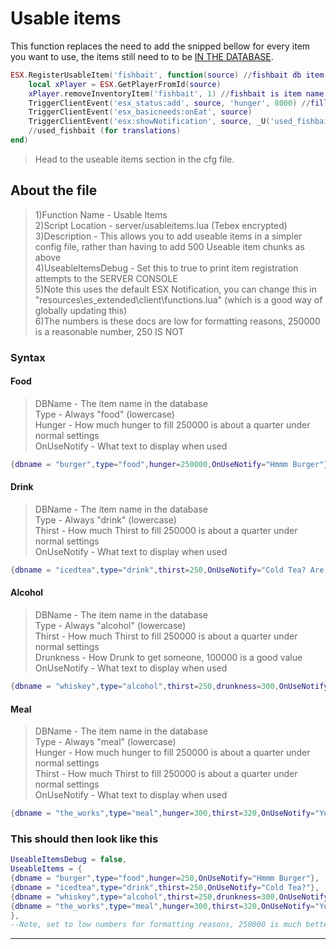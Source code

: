 # Usable items  

This function replaces the need to add the snipped bellow for every item you want to use, the items still need to to be [IN THE DATABASE](../core/dbitems.md).  

```lua
ESX.RegisterUsableItem('fishbait', function(source) //fishbait db item name 
    local xPlayer = ESX.GetPlayerFromId(source)
    xPlayer.removeInventoryItem('fishbait', 1) //fishbait is item name in db
    TriggerClientEvent('esx_status:add', source, 'hunger', 8000) //fill food
    TriggerClientEvent('esx_basicneeds:onEat', source)
    TriggerClientEvent('esx:showNotification', source, _U('used_fishbait')) 
    //used_fishbait (for translations)
end)
```  

> Head to the useable items section in the cfg file.  

## About the file  

> 1)Function Name - Usable Items  
> 2)Script Location - server/usableitems.lua (Tebex encrypted)  
> 3)Description - This allows you to add useable items in a simpler config file, rather than having to add 500 Useable item chunks as above  
> 4)UseableItemsDebug - Set this to true to print item registration attempts to the SERVER CONSOLE  
> 5)Note this uses the default ESX Notification, you can change this in "resources\es_extended\client\functions.lua" (which is a good way of globally updating this)  
> 6)The numbers is these docs are low for formatting reasons, 250000 is a reasonable number, 250 IS NOT

### Syntax

#### Food  

>DBName - The item name in the database  
Type - Always "food" (lowercase)  
Hunger - How much hunger to fill 250000 is about a quarter under normal settings  
OnUseNotify - What text to display when used  

```lua
{dbname = "burger",type="food",hunger=250000,OnUseNotify="Hmmm Burger"},
```

#### Drink  

> DBName - The item name in the database  
Type - Always "drink" (lowercase)  
Thirst - How much Thirst to fill 250000 is about a quarter under normal settings  
OnUseNotify - What text to display when used  

```lua
{dbname = "icedtea",type="drink",thirst=250,OnUseNotify="Cold Tea? Are you high?"},
```

#### Alcohol  

> DBName - The item name in the database  
Type - Always "alcohol" (lowercase)  
Thirst - How much Thirst to fill 250000 is about a quarter under normal settings  
Drunkness - How Drunk to get someone, 100000 is a good value  
OnUseNotify - What text to display when used  

```lua
{dbname = "whiskey",type="alcohol",thirst=250,drunkness=300,OnUseNotify="Hmmm"},
```

#### Meal

> DBName - The item name in the database  
Type - Always "meal" (lowercase)  
Hunger - How much hunger to fill 250000 is about a quarter under normal settings  
Thirst - How much Thirst to fill 250000 is about a quarter under normal settings  
OnUseNotify - What text to display when used  

```lua
{dbname = "the_works",type="meal",hunger=300,thirst=320,OnUseNotify="Yummy!"},
```

### This should then look like this  

```lua
UseableItemsDebug = false,
UseableItems = {
{dbname = "burger",type="food",hunger=250,OnUseNotify="Hmmm Burger"},
{dbname = "icedtea",type="drink",thirst=250,OnUseNotify="Cold Tea?"},
{dbname = "whiskey",type="alcohol",thirst=250,drunkness=300,OnUseNotify="Hmmm"},
{dbname = "the_works",type="meal",hunger=300,thirst=320,OnUseNotify="Yum"},
},
--Note, set to low numbers for formatting reasons, 250000 is much better choice
```

---
